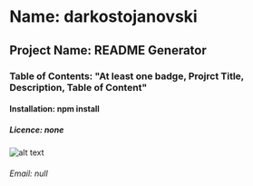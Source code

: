 # Name: darkostojanovski
## Project Name: README Generator
### Table of Contents: "At least one badge, Projrct Title, Description, Table of Content"
#### Installation: npm install
##### Licence: none
![alt text](https://avatars3.githubusercontent.com/u/51202148?v=4 "users image") 
###### Email: null
